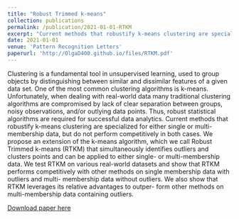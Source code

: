 ```yaml
---
title: "Robust Trimmed k-means"
collection: publications
permalink: /publication/2021-01-01-RTKM
excerpt: "Current methods that robustify k-means clustering are specialized for either single or multi-membership data, but do not perform competitively in both cases. We propose an extension of the k-means algorithm, which we call Robust Trimmed k-means (RTKM) that simultaneously identifies outliers and clusters points and can be applied to either single- or multi-membership data.<br/><img src='/images/ConvergenceProcess.pdf'><br/>Clustering process of relaxed k-means. The colors of the points represent the continuum of weights that assign points to clusters. In iteration 0, all weights and cluster centers are assigned randomly. In iteration 3, two distinct clusters begin to form. In iteration 5, cluster centers begin to stabilize and points on the boundary retain partial membership to both clusters. In iteration 20, relaxed k-means converges to two distinct clusters."
date: 2021-01-01
venue: 'Pattern Recognition Letters'
paperurl: 'http://OlgaD400.github.io/files/RTKM.pdf'
---
```

Clustering is a fundamental tool in unsupervised learning, used to group objects by distinguishing between similar and dissimilar features of a given data set. One of the most common clustering algorithms is k-means. Unfortunately, when dealing with real-world data many traditional clustering algorithms are compromised by lack of clear separation between groups, noisy observations, and/or outlying data points. Thus, robust statistical algorithms are required for successful data analytics. Current methods that robustify k-means clustering are specialized for either single or multi-membership data, but do not perform competitively in both cases. We propose an extension of the k-means algorithm, which we call Robust Trimmed k-means (RTKM) that simultaneously identifies outliers and clusters points and can be applied to either single- or multi-membership data. We test RTKM on various real-world datasets and show that RTKM performs competitively with other methods on single membership data with outliers and multi- membership data without outliers. We also show that RTKM leverages its relative advantages to outper- form other methods on multi-membership data containing outliers.

[Download paper here](http://OlgaD400.github.io/files/RTKM.pdf)

